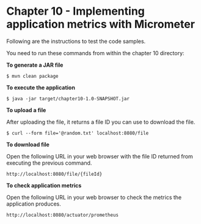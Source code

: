 # Chapter 10 - Implementing application metrics with Micrometer
Following are the instructions to test the code samples.

You need to run these commands from within the chapter 10 directory:

**To generate a JAR file**
```
$ mvn clean package
```

**To execute the application**
```
$ java -jar target/chapter10-1.0-SNAPSHOT.jar   
```

**To upload a file**

After uploading the file, it returns a file ID you can use to download the file.
```
$ curl --form file='@random.txt' localhost:8080/file
```

**To download file**

Open the following URL in your web browser with the file ID returned from executing the previous command.
```
http://localhost:8080/file/{fileId}
```

**To check application metrics**

Open the following URL in your web browser to check the metrics the application produces.
```
http://localhost:8080/actuator/prometheus
```
